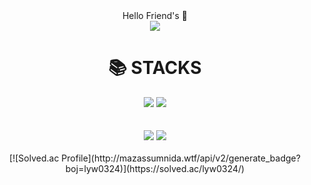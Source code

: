 <div align="center">
Hello Friend's 👋
</div>
    
<!--
**softwareyong/softwareyong** is a ✨ _special_ ✨ repository because its `README.md` (this file) appears on your GitHub profile.

Here are some ideas to get you started:

- 🔭 I’m currently working on ...
- 🌱 I’m currently learning ...
- 👯 I’m looking to collaborate on ...
- 🤔 I’m looking for help with ...
- 💬 Ask me about ...
- 📫 How to reach me: ...
- 😄 Pronouns: ...
- ⚡ Fun fact: ...
-->

<div align="center">
<img src="https://capsule-render.vercel.app/api?type=waving&color=auto&height=200&section=header&text=YongWoo&fontSize=90" />
</div>
    
<div align=center><h1>📚 STACKS</h1></div>
<div align=center>
<img src="https://img.shields.io/badge/python-3776AB?style=for-the-badge&logo=python&logoColor=white"> 
<img src="https://img.shields.io/badge/linux-FCC624?style=for-the-badge&logo=linux&logoColor=black"> 
    <br>
</div>
<br><br>
<div align="center">
<img src="https://github-readme-stats.vercel.app/api/top-langs/?username=softwareyong&layout=compact">
<img src="https://github-readme-stats.vercel.app/api?username=softwareyong&show_icons=true">
<br><br>
</div>

<div align="center">
[![Solved.ac Profile](http://mazassumnida.wtf/api/v2/generate_badge?boj=lyw0324)](https://solved.ac/lyw0324/)
</div>
